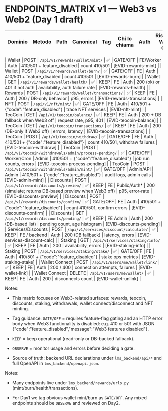 # ENDPOINTS_MATRIX v1 — Web3 vs Web2 (Day 1 draft)
<!-- markdownlint-disable MD013 -->

| Dominio  | Metodo | Path                        | Canonical | Tag      | Chi lo chiama     | Auth   | Risposta Web3 OFF      | Log & metriche      | Note |
|----------|--------|-----------------------------|-----------|----------|-------------------|--------|------------------------|---------------------|------|

| Wallet   | POST   | `/api/v1/rewards/wallet/mint/` | ✅ | GATE/OFF | FE/Worker | Auth | 410/501 + feature_disabled | count 410/501 | [EVID-rewards-mint] |
| Wallet   | POST   | `/api/v1/rewards/wallet/burn/` | ✅ | GATE/OFF | FE | Auth | 410/501 + feature_disabled | count 410/501 | [EVID-rewards-burn] |
| Wallet   | GET    | `/api/v1/rewards/wallet/health/` | ✅ | KEEP | FE | Auth | 200 (ok) or 401 if not auth | availability, auth failure rate | [EVID-rewards-health] |
| Rewards  | POST   | `/api/v1/rewards/wallet/transactions/` | ✅ | KEEP | FE | Auth | 200 / DB-only behavior | p95, errors | [EVID-rewards-transactions] |
| NFT      | POST   | `/api/v1/nft/mint/` | ✅ | GATE/OFF | FE | Auth | 410/501 + {"code":"feature_disabled"} | trace NFT services | [EVID-nft-mint] |
| TeoCoin | GET | `/api/v1/teocoin/balance/` | ✅ | KEEP | FE | Auth | 200 + DB fallback when Web3 off | request rate, p95, 401 | [EVID-teocoin-balance] |
| TeoCoin | GET | `/api/v1/teocoin/transactions/` | ✅ | KEEP | FE | Auth | 200 (DB-only if Web3 off) | errors, latency | [EVID-teocoin-transactions] |
| TeoCoin | POST | `/api/v1/teocoin/withdraw/` | ✅ | GATE/OFF | FE | Auth | 410/501 + {"code":"feature_disabled"} | count 410/501, withdraw failures | [EVID-teocoin-withdraw] |
| TeoCoin | POST | `/api/v1/teocoin/withdrawals/admin/process-pending/` | ✅ | GATE/OFF | Worker/Cron | Admin | 410/501 + {"code":"feature_disabled"} | job run counts, errors | [EVID-teocoin-process-pending] |
| TeoCoin | POST | `/api/v1/teocoin/withdrawals/admin/mint/` | ✅ | GATE/OFF | Admin/API | Admin | 410/501 + {"code":"feature_disabled"} | audit logs, admin calls | [EVID-admin-mint] |
| Discounts | POST | `/api/v1/rewards/discounts/preview/` | ✅ | KEEP | FE | Public/Auth* | 200 (simulate; returns DB-based preview when Web3 off) | p95, error-rate | [EVID-discounts-preview] |
| Discounts | POST | `/api/v1/rewards/discounts/confirm/` | ✅ | GATE/OFF | FE | Auth | 410/501 + {"code":"feature_disabled"} | count 410/501, confirm errors | [EVID-discounts-confirm] |
| Discounts | GET | `/api/v1/rewards/discounts/pending/` | ✅ | KEEP | FE Admin | Auth | 200 (DB-based list) | pending count, age histogram | [EVID-discounts-pending] |
| Services/Discounts | POST | `/api/v1/services/discount/calculate/` | ✅ | KEEP | FE / backend | Auth | 200 (DB fallback) | latency, errors | [EVID-services-discount-calc] |
| Staking | GET | `/api/v1/services/staking/info/` | ✅ | KEEP | FE | Auth | 200 | availability, errors | [EVID-staking-info] |
| Staking | POST | `/api/v1/services/staking/stake/` | ✅ | GATE/OFF | FE | Auth | 410/501 + {"code":"feature_disabled"} | stake ops metrics | [EVID-staking-stake] |
| Wallet Connect | POST | `/api/v1/users/me/wallet/link/` | ✅ | KEEP | FE | Auth | 200 / 400 | connection attempts, failures | [EVID-wallet-link] |
| Wallet Connect | DELETE | `/api/v1/users/me/wallet/` | ✅ | KEEP | FE | Auth | 200 | disconnects count | [EVID-wallet-unlink] |

Notes:

- This matrix focuses on Web3-related surfaces: rewards, teocoin, discounts, staking, withdrawals, wallet connect/disconnect and NFT minting.

- Tag guidance: `GATE/OFF` = requires feature-flag gating and an HTTP error body when Web3 functionality is disabled: e.g. 410 or 501 with JSON {"code":"feature_disabled","message":"Web3 features disabled"}.

- `KEEP` = keep operational (read-only or DB-backed fallback).

- `OBSERVE` = monitor usage and errors before deciding a gate.

- Source of truth: backend URL declarations under `lms_backend/api/*` and full OpenAPI in `lms_backend/openapi.json`.

Notes:

- Many endpoints live under `lms_backend/rewards/urls.py` (mint/burn/health/transactions).

- For Day1 we tag obvious wallet mint/burn as `GATE/OFF`. Any mixed endpoints should be `OBSERVE` and reviewed on Day2.
